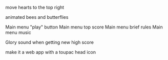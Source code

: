 move hearts to the top right

animated bees and butterflies


Main menu "play" button
Main menu top score
Main menu brief rules
Main menu music

Glory sound when getting new high score

make it a web app
  with a toupac head icon

